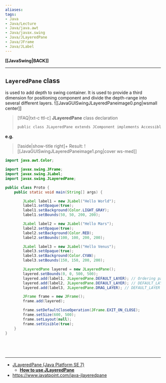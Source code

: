 ```yaml
---
aliases:
tags:
- Java
- Java/Lecture
- Java/java.awt
- Java/javax.swing
- Java/JLayeredPane
- Java/JFrame
- Java/JLabel
---
```

**[[JavaSwing|BACK]]**

---
## `LayeredPane` class
is used to add depth to swing container. It is used to provide a third dimension for positioning component and divide the depth-range into several different layers.
![[JavaGUISwingJLayeredPaneimage0.png|wsmall center]]

>[!FAQ|txt-c ttl-c] **JLayeredPane** class declaration
> ```java
> public class JLayeredPane extends JComponent implements Accessible
> ```

**e.g.**
>[!aside|show-title right]+ Result:
> ![[JavaGUISwingJLayeredPaneimage1.png|cover ws-med]]

```java
import java.awt.Color;

import javax.swing.JFrame;
import javax.swing.JLabel;
import javax.swing.JLayeredPane;

public class Proto {
    public static void main(String[] args) {

        JLabel label1 = new JLabel("Hello World");
        label1.setOpaque(true);
        label1.setBackground(Color.LIGHT_GRAY);
        label1.setBounds(50, 50, 200, 200);

        JLabel label2 = new JLabel("Hello Mars");
        label2.setOpaque(true);
        label2.setBackground(Color.RED);
        label2.setBounds(100, 100, 200, 200);

        JLabel label3 = new JLabel("Hello Venus");
        label3.setOpaque(true);
        label3.setBackground(Color.CYAN);
        label3.setBounds(150, 150, 200, 200);

        JLayeredPane layered = new JLayeredPane();
        layered.setBounds(0, 0, 500, 500);
        layered.add(label1, JLayeredPane.DEFAULT_LAYER); // Ordering panes
        layered.add(label2, JLayeredPane.DEFAULT_LAYER); // DEFAULT_LAYER == Integer.valueOf(0)
        layered.add(label3, JLayeredPane.DRAG_LAYER); // DEFAULT_LAYER == Integer.valueOf(5)

        JFrame frame = new JFrame();
        frame.add(layered);

        frame.setDefaultCloseOperation(JFrame.EXIT_ON_CLOSE);
        frame.setSize(600, 500);
        frame.setLayout(null);
        frame.setVisible(true);
    }
}
```

<br>

# 
---
- [JLayeredPane (Java Platform SE 7)](https://docs.oracle.com/javase/7/docs/api/javax/swing/JLayeredPane.html)
	- [**How to use JLayeredPane**](https://docs.oracle.com/javase/tutorial/uiswing/components/layeredpane.html)
- https://www.javatpoint.com/java-jlayeredpane